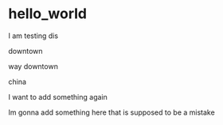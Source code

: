 # hello_world


I am testing dis 

downtown



way downtown



china

I want to add something again 

Im gonna add something here that is supposed to be a mistake